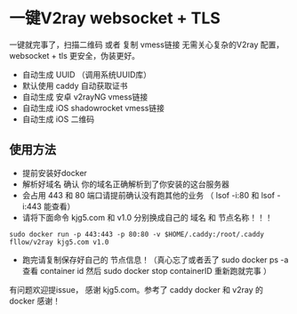 # 一键V2ray websocket + TLS

一键就完事了，扫描二维码 或者 复制 vmess链接 无需关心复杂的V2ray 配置，websocket + tls 更安全，伪装更好。

* 自动生成 UUID （调用系统UUID库）
* 默认使用 caddy 自动获取证书
* 自动生成 安卓 v2rayNG vmess链接
* 自动生成 iOS shadowrocket vmess链接
* 自动生成 iOS 二维码

## 使用方法

 * 提前安装好docker 
 * 解析好域名 确认 你的域名正确解析到了你安装的这台服务器
 * 会占用 443 和 80 端口请提前确认没有跑其他的业务 （ lsof -i:80 和 lsof -i:443 能查看）
 * 请将下面命令 kjg5.com 和 v1.0 分别换成自己的 域名 和 节点名称！！！

```
sudo docker run -p 443:443 -p 80:80 -v $HOME/.caddy:/root/.caddy  fllow/v2ray kjg5.com v1.0
```

* 跑完请复制保存好自己的 节点信息！（真心忘了或者丢了 sudo docker ps -a 查看 container id 然后 sudo docker stop containerID 重新跑就完事 ）

有问题欢迎提issue， 感谢 kjg5.com。参考了 caddy docker 和 v2ray 的 docker 感谢！

